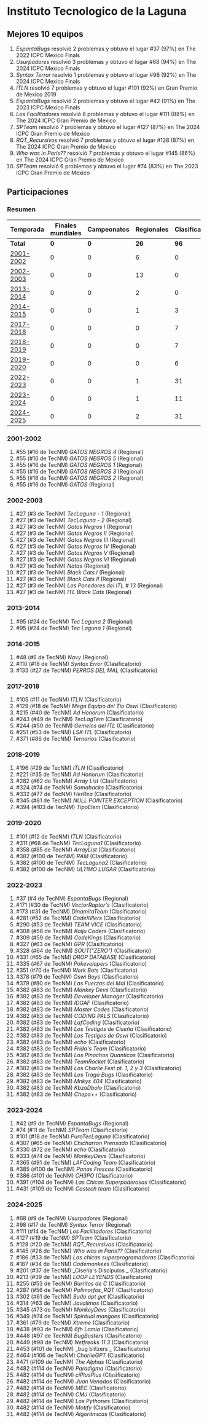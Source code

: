 ---
---

# Instituto Tecnologico de la Laguna

## Mejores 10 equipos

1. _EspantaBugs_ resolvió 2 problemas y obtuvo el lugar #37 (97%) en The 2022 ICPC Mexico Finals
1. _Usurpadores_ resolvió 3 problemas y obtuvo el lugar #68 (94%) en The 2024 ICPC Mexico Finals
1. _Syntax Terror_ resolvió 1 problemas y obtuvo el lugar #98 (92%) en The 2024 ICPC Mexico Finals
1. _ITLN_ resolvió 7 problemas y obtuvo el lugar #101 (92%) en Gran Premio de Mexico 2019
1. _EspantaBugs_ resolvió 2 problemas y obtuvo el lugar #42 (91%) en The 2023 ICPC Mexico Finals
1. _Los Facilitadores_ resolvió 8 problemas y obtuvo el lugar #111 (88%) en The 2024 ICPC Gran Premio de Mexico
1. _SPTeam_ resolvió 7 problemas y obtuvo el lugar #127 (87%) en The 2024 ICPC Gran Premio de Mexico
1. _RQT_Recursivos_ resolvió 7 problemas y obtuvo el lugar #128 (87%) en The 2024 ICPC Gran Premio de Mexico
1. _Who was in Paris??_ resolvió 7 problemas y obtuvo el lugar #145 (86%) en The 2024 ICPC Gran Premio de Mexico
1. _SPTeam_ resolvió 6 problemas y obtuvo el lugar #74 (83%) en The 2023 ICPC Gran Premio de Mexico

## Participaciones

### Resumen

| Temporada | Finales mundiales | Campeonatos | Regionales | Clasificatorios | Equipos |
| --- | --- | --- | --- | --- | --- |
| **Total** | **0** | **0** | **26** | **96** | **117** |
| [2001-2002](#2001-2002) | 0 | 0 | 6 | 0 | 6 |
| [2002-2003](#2002-2003) | 0 | 0 | 13 | 0 | 13 |
| [2013-2014](#2013-2014) | 0 | 0 | 2 | 0 | 2 |
| [2014-2015](#2014-2015) | 0 | 0 | 1 | 3 | 3 |
| [2017-2018](#2017-2018) | 0 | 0 | 0 | 7 | 7 |
| [2018-2019](#2018-2019) | 0 | 0 | 0 | 7 | 7 |
| [2019-2020](#2019-2020) | 0 | 0 | 0 | 6 | 6 |
| [2022-2023](#2022-2023) | 0 | 0 | 1 | 31 | 31 |
| [2023-2024](#2023-2024) | 0 | 0 | 1 | 11 | 11 |
| [2024-2025](#2024-2025) | 0 | 0 | 2 | 31 | 31 |

### 2001-2002

1. #55 (#16 de TecNM) _GATOS NEGROS 4_ (Regional)
1. #55 (#16 de TecNM) _GATOS NEGROS 5_ (Regional)
1. #55 (#16 de TecNM) _GATOS NEGROS 1_ (Regional)
1. #55 (#16 de TecNM) _GATOS NEGROS 3_ (Regional)
1. #55 (#16 de TecNM) _GATOS NEGROS 2_ (Regional)
1. #55 (#16 de TecNM) _GATOS_ (Regional)

### 2002-2003

1. #27 (#3 de TecNM) _TecLaguna - 1_ (Regional)
1. #27 (#3 de TecNM) _TecLaguna - 2_ (Regional)
1. #27 (#3 de TecNM) _Gatos Negros I_ (Regional)
1. #27 (#3 de TecNM) _Gatos Negros II_ (Regional)
1. #27 (#3 de TecNM) _Gatos Negros III_ (Regional)
1. #27 (#3 de TecNM) _Gatos Negros IV_ (Regional)
1. #27 (#3 de TecNM) _Gatos Negros V_ (Regional)
1. #27 (#3 de TecNM) _Gatos Negros VI_ (Regional)
1. #27 (#3 de TecNM) _Natas_ (Regional)
1. #27 (#3 de TecNM) _Black Cats I_ (Regional)
1. #27 (#3 de TecNM) _Black Cats II_ (Regional)
1. #27 (#3 de TecNM) _Los Ponedores del ITL # 13_ (Regional)
1. #27 (#3 de TecNM) _ITL Black Cats_ (Regional)

### 2013-2014

1. #95 (#24 de TecNM) _Tec Laguna 2_ (Regional)
1. #95 (#24 de TecNM) _Tec Laguna 1_ (Regional)

### 2014-2015

1. #48 (#6 de TecNM) _Navy_ (Regional)
1. #110 (#18 de TecNM) _Syntax Error_ (Clasificatorio)
1. #133 (#27 de TecNM) _PERROS DEL MAL_ (Clasificatorio)

### 2017-2018

1. #105 (#11 de TecNM) _ITLN_ (Clasificatorio)
1. #129 (#18 de TecNM) _Mega Equipo del Tio Oswi_ (Clasificatorio)
1. #215 (#40 de TecNM) _Ad Honorum_ (Clasificatorio)
1. #243 (#49 de TecNM) _TecLagTem_ (Clasificatorio)
1. #244 (#50 de TecNM) _Gemelos del ITL_ (Clasificatorio)
1. #251 (#53 de TecNM) _LSK-ITL_ (Clasificatorio)
1. #371 (#86 de TecNM) _Ternarios_ (Clasificatorio)

### 2018-2019

1. #196 (#29 de TecNM) _ITLN_ (Clasificatorio)
1. #221 (#35 de TecNM) _Ad Honorum_ (Clasificatorio)
1. #282 (#62 de TecNM) _Array List_ (Clasificatorio)
1. #324 (#74 de TecNM) _Samahacks_ (Clasificatorio)
1. #332 (#77 de TecNM) _HerRea_ (Clasificatorio)
1. #345 (#81 de TecNM) _NULL POINTER EXCEPTION_ (Clasificatorio)
1. #394 (#103 de TecNM) _TipoElem_ (Clasificatorio)

### 2019-2020

1. #101 (#12 de TecNM) _ITLN_ (Clasificatorio)
1. #311 (#68 de TecNM) _TecLaguna1_ (Clasificatorio)
1. #358 (#85 de TecNM) _ArrayList_ (Clasificatorio)
1. #382 (#100 de TecNM) _RAM_ (Clasificatorio)
1. #382 (#100 de TecNM) _TecLaguna2_ (Clasificatorio)
1. #382 (#100 de TecNM) _ULTIMO LUGAR_ (Clasificatorio)

### 2022-2023

1. #37 (#4 de TecNM) _EspantaBugs_ (Regional)
1. #171 (#30 de TecNM) _VectorRaptor's_ (Clasificatorio)
1. #173 (#31 de TecNM) _DinamitaTeam_ (Clasificatorio)
1. #281 (#52 de TecNM) _CodeKillers_ (Clasificatorio)
1. #290 (#53 de TecNM) _TEAM VICE_ (Clasificatorio)
1. #308 (#58 de TecNM) _Kaiju Coders_ (Clasificatorio)
1. #309 (#59 de TecNM) _CodeKings_ (Clasificatorio)
1. #327 (#63 de TecNM) _GPR_ (Clasificatorio)
1. #328 (#64 de TecNM) _SOUT("ZERO")_ (Clasificatorio)
1. #331 (#65 de TecNM) _DROP DATABASE_ (Clasificatorio)
1. #335 (#67 de TecNM) _Pokevelopers_ (Clasificatorio)
1. #351 (#70 de TecNM) _Work Bots_ (Clasificatorio)
1. #378 (#79 de TecNM) _Oswi Boys_ (Clasificatorio)
1. #379 (#80 de TecNM) _Las Fuerzas del Mal_ (Clasificatorio)
1. #382 (#83 de TecNM) _Monkey Devs_ (Clasificatorio)
1. #382 (#83 de TecNM) _Developer Manager_ (Clasificatorio)
1. #382 (#83 de TecNM) _IDGAF_ (Clasificatorio)
1. #382 (#83 de TecNM) _Master Codes_ (Clasificatorio)
1. #382 (#83 de TecNM) _CODING PALS_ (Clasificatorio)
1. #382 (#83 de TecNM) _LafCoding_ (Clasificatorio)
1. #382 (#83 de TecNM) _Los Testigos de Ciseña_ (Clasificatorio)
1. #382 (#83 de TecNM) _Los Testigos de Oswi_ (Clasificatorio)
1. #382 (#83 de TecNM) _echo_ (Clasificatorio)
1. #382 (#83 de TecNM) _Frida's Team_ (Clasificatorio)
1. #382 (#83 de TecNM) _Los Pinochos Quanticos_ (Clasificatorio)
1. #382 (#83 de TecNM) _TeamRocket_ (Clasificatorio)
1. #382 (#83 de TecNM) _Los Charlie Fest pt. 1, 2 y 3_ (Clasificatorio)
1. #382 (#83 de TecNM) _Los Traga Bugs_ (Clasificatorio)
1. #382 (#83 de TecNM) _Mnkys 404_ (Clasificatorio)
1. #382 (#83 de TecNM) _KbzaDbolo_ (Clasificatorio)
1. #382 (#83 de TecNM) _Chepo++_ (Clasificatorio)

### 2023-2024

1. #42 (#9 de TecNM) _EspantaBugs_ (Regional)
1. #74 (#11 de TecNM) _SPTeam_ (Clasificatorio)
1. #101 (#18 de TecNM) _PuroTecLaguna_ (Clasificatorio)
1. #307 (#65 de TecNM) _Chicharron Prensado_ (Clasificatorio)
1. #330 (#72 de TecNM) _echo_ (Clasificatorio)
1. #333 (#74 de TecNM) _MonkeyDevs_ (Clasificatorio)
1. #365 (#91 de TecNM) _LAFCoding Team_ (Clasificatorio)
1. #385 (#100 de TecNM) _Panas Frescos_ (Clasificatorio)
1. #386 (#101 de TecNM) _CH3PO_ (Clasificatorio)
1. #391 (#104 de TecNM) _Las Chicas Superpoderosas_ (Clasificatorio)
1. #431 (#109 de TecNM) _Castech team_ (Clasificatorio)

### 2024-2025

1. #68 (#9 de TecNM) _Usurpadores_ (Regional)
1. #98 (#17 de TecNM) _Syntax Terror_ (Regional)
1. #111 (#14 de TecNM) _Los Facilitadores_ (Clasificatorio)
1. #127 (#19 de TecNM) _SPTeam_ (Clasificatorio)
1. #128 (#20 de TecNM) _RQT_Recursivos_ (Clasificatorio)
1. #145 (#26 de TecNM) _Who was in Paris??_ (Clasificatorio)
1. #186 (#33 de TecNM) _Las chicas superprogramadoras_ (Clasificatorio)
1. #187 (#34 de TecNM) _Codemonkees_ (Clasificatorio)
1. #201 (#37 de TecNM) _Ciseña's Discípulos _ (Clasificatorio)
1. #213 (#39 de TecNM) _LOOP LEYENDS_ (Clasificatorio)
1. #255 (#53 de TecNM) _Burritos de C_ (Clasificatorio)
1. #287 (#56 de TecNM) _Polimorfos_RQT_ (Clasificatorio)
1. #302 (#61 de TecNM) _Sudo apt get_ (Clasificatorio)
1. #314 (#63 de TecNM) _Javalimos_ (Clasificatorio)
1. #345 (#73 de TecNM) _MonkeyDevs_ (Clasificatorio)
1. #349 (#74 de TecNM) _Spiritual mangoes_ (Clasificatorio)
1. #361 (#79 de TecNM) _Xtreme_ (Clasificatorio)
1. #438 (#93 de TecNM) _6fh Lamia_ (Clasificatorio)
1. #448 (#97 de TecNM) _BugBusters_ (Clasificatorio)
1. #449 (#98 de TecNM) _Netfreaks 11.3_ (Clasificatorio)
1. #453 (#101 de TecNM) _bug blitzers _ (Clasificatorio)
1. #464 (#106 de TecNM) _CharlieGPT_ (Clasificatorio)
1. #471 (#109 de TecNM) _The Alphas_ (Clasificatorio)
1. #482 (#114 de TecNM) _Paradigma_ (Clasificatorio)
1. #482 (#114 de TecNM) _ciPlusPlus_ (Clasificatorio)
1. #482 (#114 de TecNM) _Juan Venados_ (Clasificatorio)
1. #482 (#114 de TecNM) _MEC_ (Clasificatorio)
1. #482 (#114 de TecNM) _CMJ_ (Clasificatorio)
1. #482 (#114 de TecNM) _Los Pythones_ (Clasificatorio)
1. #482 (#114 de TecNM) _Motify_ (Clasificatorio)
1. #482 (#114 de TecNM) _Algorítmicas_ (Clasificatorio)



